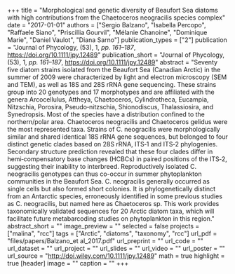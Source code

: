 +++
title = "Morphological and genetic diversity of Beaufort Sea diatoms with high contributions from the Chaetoceros neogracilis species complex"
date = "2017-01-01"
authors = ["Sergio Balzano", "Isabella Percopo", "Raffaele Siano", "Priscillia Gourvil", "Mélanie Chanoine", "Dominique Marie", "Daniel Vaulot", "Diana Sarno"]
publication_types = ["2"]
publication = "Journal of Phycology, (53), 1, _pp. 161–187_, https://doi.org/10.1111/jpy.12489"
publication_short = "Journal of Phycology, (53), 1, _pp. 161–187_, https://doi.org/10.1111/jpy.12489"
abstract = "Seventy five diatom strains isolated from the Beaufort Sea (Canadian Arctic) in the summer of 2009 were characterized by light and electron microscopy (SEM and TEM), as well as 18S and 28S rRNA gene sequencing. These strains group into 20 genotypes and 17 morphotypes and are affiliated with the genera Arcocellulus, Attheya, Chaetoceros, Cylindrotheca, Eucampia, Nitzschia, Porosira, Pseudo‐nitzschia, Shionodiscus, Thalassiosira, and Synedropsis. Most of the species have a distribution confined to the northern/polar area. Chaetoceros neogracilis and Chaetoceros gelidus were the most represented taxa. Strains of C. neogracilis were morphologically similar and shared identical 18S rRNA gene sequences, but belonged to four distinct genetic clades based on 28S rRNA, ITS‐1 and ITS‐2 phylogenies. Secondary structure prediction revealed that these four clades differ in hemi‐compensatory base changes (HCBCs) in paired positions of the ITS‐2, suggesting their inability to interbreed. Reproductively isolated C. neogracilis genotypes can thus co-occur in summer phytoplankton communities in the Beaufort Sea. C. neogracilis generally occurred as single cells but also formed short colonies. It is phylogenetically distinct from an Antarctic species, erroneously identified in some previous studies as C. neogracilis, but named here as Chaetoceros sp. This work provides taxonomically validated sequences for 20 Arctic diatom taxa, which will facilitate future metabarcoding studies on phytoplankton in this region."
abstract_short = ""
image_preview = ""
selected = false
projects = ["malina", "rcc"]
tags = ["Arctic", "diatoms", "taxonomy", "rcc"]
url_pdf = "files/papers/Balzano_et al_2017.pdf"
url_preprint = ""
url_code = ""
url_dataset = ""
url_project = ""
url_slides = ""
url_video = ""
url_poster = ""
url_source = "http://doi.wiley.com/10.1111/jpy.12489"
math = true
highlight = true
[header]
image = ""
caption = ""
+++
